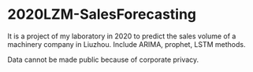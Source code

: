 # 2020LZM-SalesForecasting
It is a project of my laboratory in 2020 to predict the sales volume of a machinery company in Liuzhou. Include ARIMA, prophet, LSTM methods.

Data cannot be made public because of corporate privacy.
